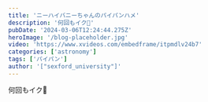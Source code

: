 ```yaml
---
title: 'ニーハイバニーちゃんのパイパンハメ'
description: '何回もイク🐰'
pubDate: '2024-03-06T12:24:44.275Z'
heroImage: '/blog-placeholder.jpg'
video: 'https://www.xvideos.com/embedframe/itpmdlv24b7'
categories: ['astronomy']
tags: ['パイパン']
author: '["sexford_university"]'
---
```


何回もイク🐰
